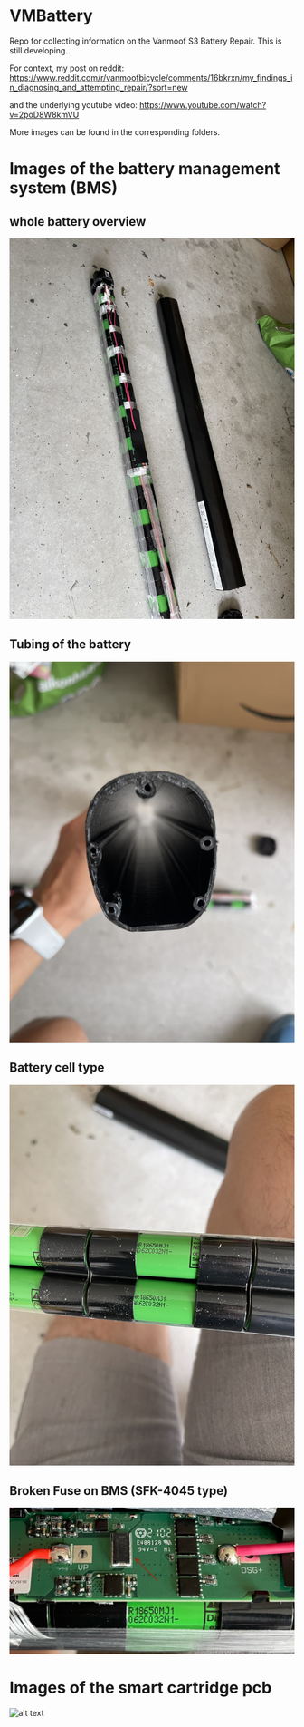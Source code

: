 # VMBattery
Repo for collecting information on the Vanmoof S3 Battery Repair.
This is still developing...

For context, my post on reddit:
https://www.reddit.com/r/vanmoofbicycle/comments/16bkrxn/my_findings_in_diagnosing_and_attempting_repair/?sort=new

and the underlying youtube video:
https://www.youtube.com/watch?v=2poD8W8kmVU

More images can be found in the corresponding folders.

# Images of the battery management system (BMS)
## whole battery overview
![alt text](https://github.com/dtngx/VMBattery/blob/main/batteryImages/wholeBatteryModule_low.JPG?raw=true)
## Tubing of the battery
![alt text](https://github.com/dtngx/VMBattery/blob/main/batteryImages/batteryTube_low.JPG?raw=true)
## Battery cell type
![alt text](https://github.com/dtngx/VMBattery/blob/main/batteryImages/cellType18650MJ1_low.JPG?raw=true)
## Broken Fuse on BMS (SFK-4045 type)
![alt text](https://github.com/dtngx/VMBattery/blob/main/batteryImages/originalBrokenFuse_low.jpg?raw=true)

# Images of the smart cartridge pcb
![alt text](https://github.com/dtngx/VMBattery/blob/main/cartridgeImages/pcbOverview_stichedPano_high.jpg?raw=true)
